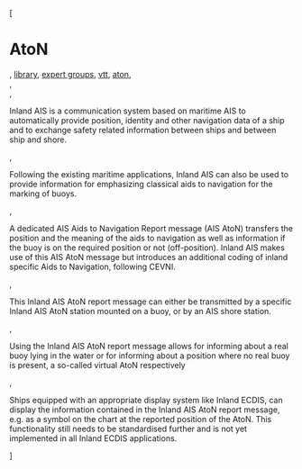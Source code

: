 [

# AtoN

, <a href="http://www.ris.eu/library" style="text-transform:lowercase;">Library</a>, <a href="http://www.ris.eu/library/expert_groups" style="text-transform:lowercase;">Expert Groups</a>, <a href="http://www.ris.eu/library/expert_groups/vtt" style="text-transform:lowercase;">VTT</a>, <a href="http://www.ris.eu/library/expert_groups/vtt/aton" style="text-transform:lowercase;">AtoN</a>,   
,   
, 

Inland AIS is a communication system based on maritime AIS to automatically provide position, identity and other navigation data of a ship and to exchange safety related information between ships and between ship and shore.

, 

Following the existing maritime applications, Inland AIS can also be used to provide information for emphasizing classical aids to navigation for the marking of buoys.

, 

A dedicated AIS Aids to Navigation Report message (AIS AtoN) transfers the position and the meaning of the aids to navigation as well as information if the buoy is on the required position or not (off-position). Inland AIS makes use of this AIS AtoN message but introduces an additional coding of inland specific Aids to Navigation, following CEVNI.

, 

This Inland AIS AtoN report message can either be transmitted by a specific Inland AIS AtoN station mounted on a buoy, or by an AIS shore station.

, 

Using the Inland AIS AtoN report message allows for informing about a real buoy lying in the water or for informing about a position where no real buoy is present, a so-called virtual AtoN respectively

, 

Ships equipped with an appropriate display system like Inland ECDIS, can display the information contained in the Inland AIS AtoN report message, e.g. as a symbol on the chart at the reported position of the AtoN. This functionality still needs to be standardised further and is not yet implemented in all Inland ECDIS applications.

]